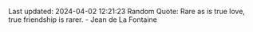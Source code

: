 Last updated: 2024-04-02 12:21:23
Random Quote: Rare as is true love, true friendship is rarer. - Jean de La Fontaine